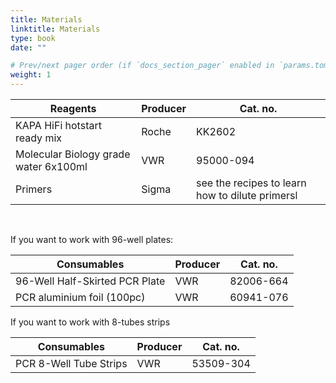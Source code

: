 ```yaml
---
title: Materials
linktitle: Materials
type: book
date: ""

# Prev/next pager order (if `docs_section_pager` enabled in `params.toml`)
weight: 1
---
```




| Reagents                               | Producer | Cat. no.                                        |
| -------------------------------------- | -------- | ----------------------------------------------- |
| KAPA HiFi hotstart ready mix           | Roche    | KK2602                                          |
| Molecular  Biology grade water 6x100ml | VWR      | 95000-094                                       |
| Primers                                | Sigma    | see the recipes to learn how to dilute primersl |

<br/>

If you want to work with 96-well plates:

| Consumables                    | Producer | Cat. no.  |
| ------------------------------ | -------- | --------- |
| 96-Well Half-Skirted PCR Plate | VWR      | 82006-664 |
| PCR  aluminium foil (100pc)    | VWR      | 60941-076 |

If you want to work with 8-tubes strips

| Consumables             | Producer | Cat. no.  |
| ----------------------- | -------- | --------- |
| PCR  8-Well Tube Strips | VWR      | 53509-304 |

